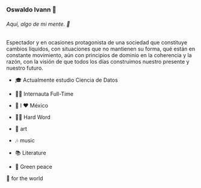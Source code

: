 ### Oswaldo Ivann 👋

###### Aquí, algo de mi mente. 🦧
      
Espectador y en ocasiones protagonista de una sociedad que constituye cambios líquidos, con situaciones que no mantienen su forma, qué están en constante movimiento, aún con principios de dominio en la coherencia y la razón, con la visión de que todos los días construimos nuestro presente y nuestro futuro. 

  
  - 🎓  Actualmente estudio Ciencia de Datos
  - 🐱‍💻  Internauta Full-Time
  - 🌮  I ❤ México
  - 🐱‍👤  Hard Word


  - 🎨 art  
  - 🎶 music
  - 📚 Literature
  - 🌳 Green peace



🌻 for the world

